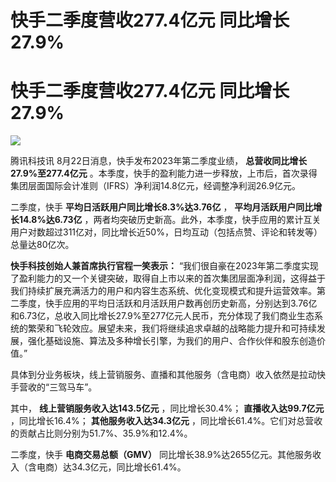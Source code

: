 # 快手二季度营收277.4亿元 同比增长27.9%

# 快手二季度营收277.4亿元 同比增长27.9%

![](https://inews.gtimg.com/news_bt/Oq_lToEPX_NVfTEB_qeF6k9RQXHHfApUMHssa6bhIjxFYAA/1000)

腾讯科技讯 8月22日消息，快手发布2023年第二季度业绩， **总营收同比增长27.9%至277.4亿元**
。本季度，快手的盈利能力进一步释放，上市后，首次录得集团层面国际会计准则（IFRS）净利润14.8亿元，经调整净利润26.9亿元。

二季度，快手 **平均日活跃用户同比增长8.3%达3.76亿** ， **平均月活跃用户同比增长14.8%达6.73亿**
，两者均突破历史新高。此外，本季度，快手应用的累计互关用户对数超过311亿对，同比增长近50%，日均互动（包括点赞、评论和转发等）总量达80亿次。

**快手科技创始人兼首席执行官程一笑表示：**
“我们很自豪在2023年第二季度实现了盈利能力的又一个关键突破，取得自上市以来的首次集团层面净利润，这得益于我们持续扩展充满活力的用户和内容生态系统、优化变现模式和提升运营效率。第二季度，快手应用的平均日活跃和月活跃用户数再创历史新高，分别达到3.76亿和6.73亿，总收入同比增长27.9%至277亿元人民币，充分体现了我们商业生态系统的繁荣和飞轮效应。展望未来，我们将继续追求卓越的战略能力提升和可持续发展，强化基础设施、算法及多种增长引擎，为我们的用户、合作伙伴和股东创造价值。”

具体到分业务板块，线上营销服务、直播和其他服务（含电商）收入依然是拉动快手营收的“三驾马车”。

其中， **线上营销服务收入达143.5亿元** ，同比增长30.4%； **直播收入达99.7亿元** ，同比增长16.4%；
**其他服务收入达34.3亿元** ，同比增长61.4%。它们对总营收的贡献占比则分别为51.7%、35.9%和12.4%。

二季度，快手 **电商交易总额（GMV）** 同比增长38.9%达2655亿元。其他服务收入（含电商）达34.3亿元，同比增长61.4%。


